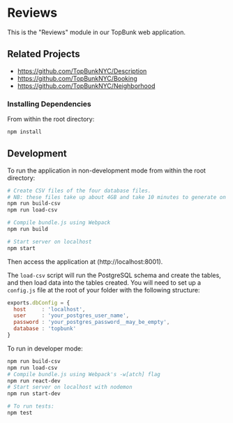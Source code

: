 # Reviews
This is the "Reviews" module in our TopBunk web application.


## Related Projects

  - https://github.com/TopBunkNYC/Description
  - https://github.com/TopBunkNYC/Booking
  - https://github.com/TopBunkNYC/Neighborhood 

### Installing Dependencies

From within the root directory:

```sh
npm install
```

## Development
To run the application in non-development mode from within the root directory: 
```sh
# Create CSV files of the four database files. 
# NB: these files take up about 4GB and take 10 minutes to generate on a MacBook Pro with 8GB RAM.
npm run build-csv
npm run load-csv

# Compile bundle.js using Webpack
npm run build

# Start server on localhost
npm start
```

Then access the application at (http://localhost:8001).

The `load-csv` script will run the PostgreSQL schema and create the tables, and then load data into the tables created. You will need to set up a `config.js` file at the root of your folder with the following structure:
```js
exports.dbConfig = {
  host     : 'localhost',
  user     : 'your_postgres_user_name',
  password : 'your_postgres_password__may_be_empty',
  database : 'topbunk'
}
```

To run in developer mode:
```sh
npm run build-csv
npm run load-csv
# Compile bundle.js using Webpack's -w[atch] flag
npm run react-dev
# Start server on localhost with nodemon
npm run start-dev

# To run tests:
npm test
```
